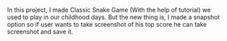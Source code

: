 In this project, I made Classic Snake Game (With the help of tutorial) we used to play in our childhood days. But the new thing is, I made a snapshot option so if user wants to take screenshot of his top score he can take screenshot and save it.
